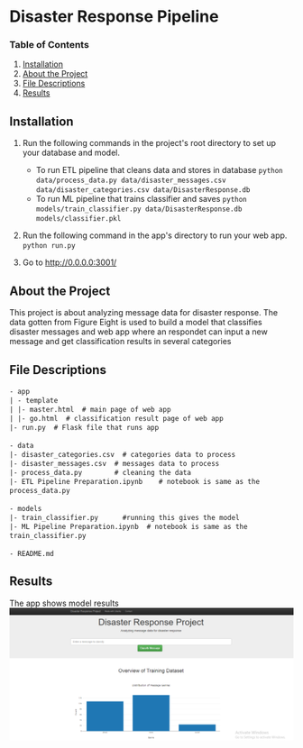 # Disaster Response Pipeline 

### Table of Contents

1. [Installation](#installation)
2. [About the Project](#motivation)
3. [File Descriptions](#files)
4. [Results](#results)

## Installation <a name="installation"></a>

1. Run the following commands in the project's root directory to set up your database and model.

    - To run ETL pipeline that cleans data and stores in database
        `python data/process_data.py data/disaster_messages.csv data/disaster_categories.csv data/DisasterResponse.db`
    - To run ML pipeline that trains classifier and saves
        `python models/train_classifier.py data/DisasterResponse.db models/classifier.pkl`

2. Run the following command in the app's directory to run your web app.
    `python run.py`

3. Go to http://0.0.0.0:3001/

## About the Project<a name="motivation"></a>
This project is about analyzing message data for disaster response. The data gotten from Figure Eight is used to build a model that classifies disaster messages and web app where an respondet can input a new message and get classification results in several categories 

## File Descriptions <a name="files"></a>
```
- app
| - template
| |- master.html  # main page of web app
| |- go.html  # classification result page of web app
|- run.py  # Flask file that runs app

- data
|- disaster_categories.csv  # categories data to process 
|- disaster_messages.csv  # messages data to process
|- process_data.py        # cleaning the data
|- ETL Pipeline Preparation.ipynb    # notebook is same as the process_data.py

- models
|- train_classifier.py      #running this gives the model
|- ML Pipeline Preparation.ipynb  # notebook is same as the train_classifier.py   

- README.md
```
## Results<a name="results"></a>

The app shows model results 
![Webapp Screenshot](app/img.PNG)

